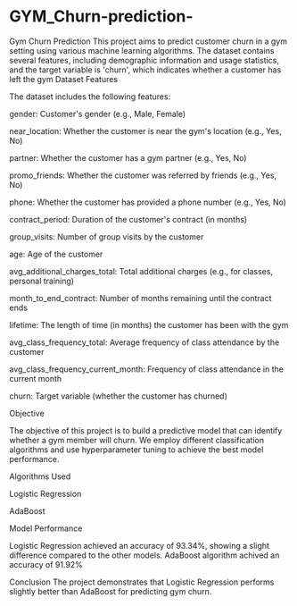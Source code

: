 # GYM_Churn-prediction-
Gym Churn Prediction
This project aims to predict customer churn in a gym setting using various machine learning algorithms. The dataset contains several features, including demographic information and usage statistics, and the target variable is 'churn', which indicates whether a customer has left the gym
Dataset Features

The dataset includes the following features:


gender: Customer's gender (e.g., Male, Female)


near_location: Whether the customer is near the gym's location (e.g., Yes, No)


partner: Whether the customer has a gym partner (e.g., Yes, No)


promo_friends: Whether the customer was referred by friends (e.g., Yes, No)


phone: Whether the customer has provided a phone number (e.g., Yes, No)

contract_period: Duration of the customer's contract (in months)

group_visits: Number of group visits by the customer

age: Age of the customer

avg_additional_charges_total: Total additional charges (e.g., for classes, personal training)

month_to_end_contract: Number of months remaining until the contract ends

lifetime: The length of time (in months) the customer has been with the gym

avg_class_frequency_total: Average frequency of class attendance by the customer

avg_class_frequency_current_month: Frequency of class attendance in the current month

churn: Target variable (whether the customer has churned)

Objective

The objective of this project is to build a predictive model that can identify whether a gym member will churn. We employ different classification algorithms and use hyperparameter tuning to achieve the best model performance.

Algorithms Used

Logistic Regression

AdaBoost


Model Performance

Logistic Regression achieved an accuracy of 93.34%, showing a slight difference compared to the other models.
AdaBoost algorithm achived an accuracy of  91.92%


Conclusion
The project demonstrates that Logistic Regression performs slightly better than AdaBoost for predicting gym churn.
